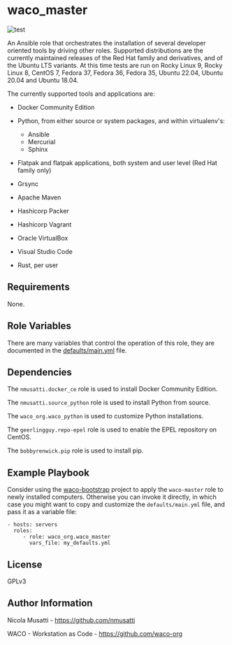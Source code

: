 waco_master
===========

![test](https://github.com/waco-org/waco-master/actions/workflows/test.yml/badge.svg)

An Ansible role that orchestrates the installation of several developer oriented tools by driving
other roles. Supported distributions are the currently maintained releases of the Red Hat family and
derivatives, and of the Ubuntu LTS variants. At this time tests are run on Rocky Linux 9, 
Rocky Linux 8, CentOS 7, Fedora 37, Fedora 36, Fedora 35, Ubuntu 22.04, Ubuntu 20.04 and Ubuntu 18.04.

The currently supported tools and applications are:

- Docker Community Edition
- Python, from either source or system packages, and within virtualenv's:

    + Ansible
    + Mercurial
    + Sphinx

- Flatpak and flatpak applications, both system and user level (Red Hat family only)
- Grsync
- Apache Maven
- Hashicorp Packer
- Hashicorp Vagrant
- Oracle VirtualBox
- Visual Studio Code
- Rust, per user

Requirements
------------

None.

Role Variables
--------------

There are many variables that control the operation of this role, they are documented in the
[defaults/main.yml](https:defaults/main.yml) file.

Dependencies
------------

The `nmusatti.docker_ce` role is used to install Docker Community Edition.

The `nmusatti.source_python` role is used to install Python from source.

The `waco_org.waco_python` is used to customize Python installations.

The `geerlingguy.repo-epel` role is used to enable the EPEL repository on CentOS.

The `bobbyrenwick.pip` role is used to install pip.

Example Playbook
----------------

Consider using the [waco-bootstrap](https://github.com/waco-org/waco-bootstrap.git) project to apply
the `waco-master` role to newly installed computers. Otherwise you can invoke it directly, in
which case you might want to copy and customize the `defaults/main.yml` file, and pass it as a
variable file:

    - hosts: servers
      roles:
         - role: waco_org.waco_master
           vars_file: my_defaults.yml

License
-------

GPLv3

Author Information
------------------

Nicola Musatti - <https://github.com/nmusatti>

WACO - Workstation as Code - <https://github.com/waco-org>
